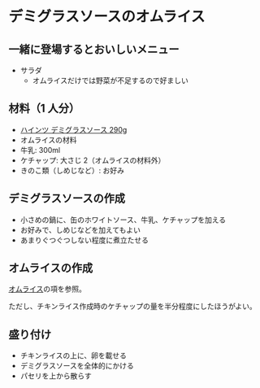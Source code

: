 # デミグラスソースのオムライス

## 一緒に登場するとおいしいメニュー

- サラダ
  - オムライスだけでは野菜が不足するので好ましい

## 材料（1 人分）

- [ハインツ デミグラスソース 290g](https://www.heinz.jp/product/100147200002)
- オムライスの材料
- 牛乳: 300ml
- ケチャップ: 大さじ 2（オムライスの材料外）
- きのこ類（しめじなど）: お好み

## デミグラスソースの作成

- 小さめの鍋に、缶のホワイトソース、牛乳、ケチャップを加える
- お好みで、しめじなどを加えてもよい
- あまりぐつぐつしない程度に煮立たせる

## オムライスの作成

[オムライス](https://github.com/Ishotihadus/recipe/blob/main/%E6%B4%8B%E9%A3%9F/%E3%82%AA%E3%83%A0%E3%83%A9%E3%82%A4%E3%82%B9.md)の項を参照。

ただし、チキンライス作成時のケチャップの量を半分程度にしたほうがよい。

## 盛り付け

- チキンライスの上に、卵を載せる
- デミグラスソースを全体的にかける
- パセリを上から散らす
